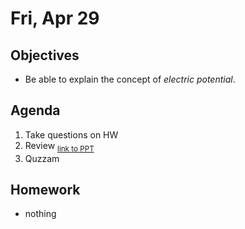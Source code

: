Fri, Apr 29
=========      
  
Objectives    
------------    
- Be able to explain the concept of *electric potential*.
   
Agenda      
---------      
1. Take questions on HW
2. Review <sub>[link to PPT][ppt]</sub>
3. Quzzam

  
Homework    
-------------      
  
- nothing

[ppt]: https://avon.schoology.com/course/5138386920/materials/gp/5912223787
<!--stackedit_data:
eyJoaXN0b3J5IjpbLTExMTUwMDI0NzIsLTE3MzkxMDcyMzksLT
QwMDA5ODg5LDUxODg2Mzc5MSwxMjMyOTgwOTA4LC0xNzU0NzEz
MTgxLDE3NDQ5NjA1NTEsMjAyMzU0ODczNSwtMTQ0Mjc5NDI3MS
wtMzMyNTk0MTE1LC02MjU2Mzc3NjUsMjIwMzY1MDUwLDEwMjM3
NjgzMjEsLTE4OTIwMDUxODcsOTM0NDQwNjkyLDk4NDE4NTkzNS
wtNDE3MTQwODk0LC0xMjU1MDgxMzY2LC04MzI0ODA0MTYsLTE2
ODg2MDI5MjddfQ==
-->